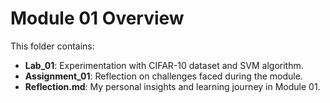 # Module 01 Overview

This folder contains:
- **Lab_01**: Experimentation with CIFAR-10 dataset and SVM algorithm.
- **Assignment_01**: Reflection on challenges faced during the module.
- **Reflection.md**: My personal insights and learning journey in Module 01.



